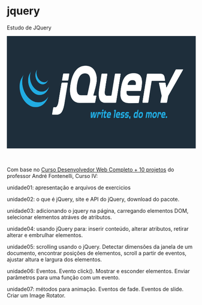 # jquery

Estudo de JQuery
<br>
<p align="center">
    <img src="image/Logo_jQuery.svg" alt="logo jQuery" height="300">
</p>

<br>

Com base no [Curso Desenvolvedor Web Completo + 10 projetos](https://www.udemy.com/course/curso-desenvolvedor-web-completo/learn/lecture/7980550?start=0#overview) do professor André Fontenelli, Curso IV: 

unidade01: apresentação e arquivos de exercicios

unidade02: o que é jQuery, site e API do jQuery, download do pacote.

unidade03: adicionando o jquery na página, carregando elementos DOM, selecionar elementos atráves de atributos.

unidade04: usando jQuery para: inserir conteúdo, alterar atributos, retirar alterar e embrulhar elementos.

unidade05: scrolling usando o jQuery. Detectar dimensões da janela de um documento, encontrar posições de elementos, scroll a partir de eventos, ajustar altura e largura dos elementos.

unidade06: Eventos. Evento click(). Mostrar e esconder elementos. Enviar parâmetros para uma função com um evento.

unidade07: métodos para animação. Eventos de fade. Eventos de slide. Criar um Image Rotator.